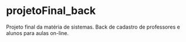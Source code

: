 # projetoFinal_back
Projeto final da matéria de sistemas. Back de cadastro de professores e alunos para aulas on-line.
